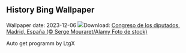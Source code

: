 ## History Bing Wallpaper
Wallpaper date: 2023-12-06
![](https://www.bing.com/th?id=OHR.DiaConstitucion_ES-ES6067761704_UHD.jpg&w=1000)Download: [Congreso de los diputados, Madrid, España (© Serge Mouraret/Alamy Foto de stock)](https://www.bing.com/th?id=OHR.DiaConstitucion_ES-ES6067761704_UHD.jpg)

Auto get programm by LtgX
